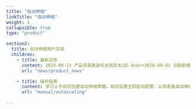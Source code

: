 ```yaml
---
title: "自动伸缩"
linkTitle: "自动伸缩"
weight: 1
collapsible: true
type: "product"

section2:
  title: 自动伸缩用户文档
  children:
    - title: 最新动态
      content: 2020-09-13 产品资源类身份支持亚太2区-A<br>2020-09-01 功能新增：集群身份
      url: "news/product_news"

    - title: 操作指南
      content: 学习上手如何创建自动伸缩策略，如何设置主机启动配置，以及查看自动伸缩历史记录等。
      url: "manual/autoscaling"

---
```



<!-- type: "product" 这个参数表明这是一个产品index页面 -->
<!-- section1 为产品index页面 主标题 副标题 video  video_img为视频图片  -->
<!-- section2 为产品index页面 第一个大块的用户文档配置  -->
<!-- section3 为产品index页面 第二个大块的开发者文档配置  -->
<!-- section4 为产品index页面 第三个大块的学习路径配置  -->